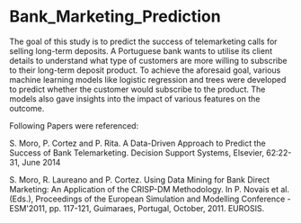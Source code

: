 # Bank_Marketing_Prediction

The goal of this study is to predict the success of telemarketing calls for selling long-term deposits. A Portuguese bank wants to utilise its client details to understand what type of customers are more willing to subscribe to their long-term deposit product. To achieve the aforesaid goal, various machine learning models like logistic regression and trees were developed to predict whether the customer would subscribe to the product. The models also gave insights into the impact of various features on the outcome.

Following Papers were referenced:

S. Moro, P. Cortez and P. Rita. A Data-Driven Approach to Predict the Success of Bank Telemarketing. Decision Support Systems, Elsevier, 62:22-31, June 2014

S. Moro, R. Laureano and P. Cortez. Using Data Mining for Bank Direct Marketing: An Application of the CRISP-DM Methodology. In P. Novais et al. (Eds.), Proceedings of the European Simulation and Modelling Conference - ESM'2011, pp. 117-121, Guimaraes, Portugal, October, 2011. EUROSIS. 
